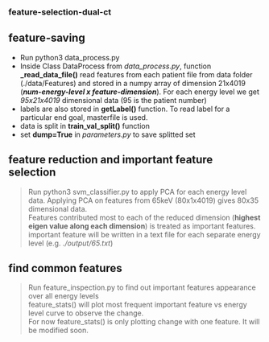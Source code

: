 ### feature-selection-dual-ct
## feature-saving
- Run python3 data_process.py <br/>
- Inside Class DataProcess from *data_process.py*, function **_read_data_file()** read features from each patient file from data folder (./data/Features) and stored in a numpy array of dimension 21x4019 (**_num-energy-level x feature-dimension_**). For each energy level we get *95x21x4019* dimensional data (95 is the patient number) <br/>
- labels are also stored in **getLabel()** function. To read label for a particular end goal, masterfile is used. <br/>
- data is split in **train_val_split()** function <br/>
- set **dump=True** in *parameters.py* to save splitted set <br/>

## feature reduction and important feature selection
> Run python3 svm_classifier.py to apply PCA for each energy level data. Applying PCA on features from 65keV
(80x1x4019) gives 80x35 dimensional data.<br/>
> Features contributed most to each of the reduced dimension (**highest eigen value along each dimension**) is treated as important features. <br/>
> important feature will be written in a text file for each separate energy level (e.g. *./output/65.txt*) <br/>

## find common features
> Run feature_inspection.py to find out important features appearance over all energy levels <br/>
> feature_stats() will plot most frequent important feature vs energy level curve to observe the change. <br/>
> For now feature_stats() is only plotting change with one feature. It will be modified soon. <br/>